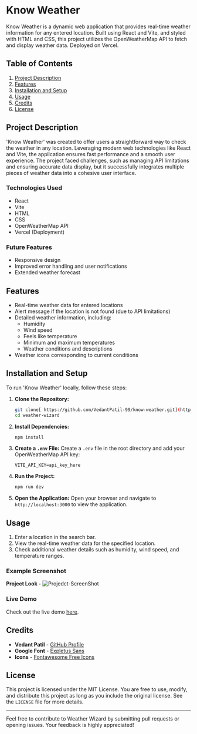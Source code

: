 # Know Weather

Know Weather is a dynamic web application that provides real-time weather information for any entered location. Built using React and Vite, and styled with HTML and CSS, this project utilizes the OpenWeatherMap API to fetch and display weather data. Deployed on Vercel.
## Table of Contents

1. [Project Description](#project-description)
2. [Features](#features)
3. [Installation and Setup](#installation-and-setup)
4. [Usage](#usage)
5. [Credits](#credits)
6. [License](#license)

## Project Description

'Know Weather' was created to offer users a straightforward way to check the weather in any location. Leveraging modern web technologies like React and Vite, the application ensures fast performance and a smooth user experience. The project faced challenges, such as managing API limitations and ensuring accurate data display, but it successfully integrates multiple pieces of weather data into a cohesive user interface.

### Technologies Used

- React
- Vite
- HTML
- CSS
- OpenWeatherMap API
- Vercel (Deployment)

### Future Features

- Responsive design 
- Improved error handling and user notifications
- Extended weather forecast 

## Features

- Real-time weather data for entered locations
- Alert message if the location is not found (due to API limitations)
- Detailed weather information, including:
  - Humidity
  - Wind speed
  - Feels like temperature
  - Minimum and maximum temperatures
  - Weather conditions and descriptions
- Weather icons corresponding to current conditions

## Installation and Setup

To run 'Know Weather' locally, follow these steps:

1. **Clone the Repository:**
   ```bash
   git clone[ https://github.com/VedantPatil-99/know-weather.git](https://github.com/VedantPatil-99/Konw-Weather.git)
   cd weather-wizard
   ```

2. **Install Dependencies:**
   ```bash
   npm install
   ```

3. **Create a `.env` File:**
   Create a `.env` file in the root directory and add your OpenWeatherMap API key:
   ```
   VITE_API_KEY=api_key_here
   ```

4. **Run the Project:**
   ```bash
   npm run dev
   ```

5. **Open the Application:**
   Open your browser and navigate to `http://localhost:3000` to view the application.

## Usage

1. Enter a location in the search bar.
2. View the real-time weather data for the specified location.
3. Check additional weather details such as humidity, wind speed, and temperature ranges.
### Example Screenshot
 **Project Look -**
![Projedct-ScreenShot](https://github.com/VedantPatil-99/Know-Weather/assets/137187890/572dfca8-b44b-4b24-b603-bfa50a3afa2c)


### Live Demo

Check out the live demo [here](https://weather-project-au032lp8u-vedantpatil-99s-projects.vercel.app/).

## Credits

- **Vedant Patil** - [GitHub Profile](https://github.com/VedantPatil-99)
- **Google Font** - [Expletus Sans](https://fonts.google.com/specimen/Expletus+Sans)
- **Icons** - [Fontawesome Free Icons](https://fontawesome.com/icons?d=gallery)

## License

This project is licensed under the MIT License. You are free to use, modify, and distribute this project as long as you include the original license. See the `LICENSE` file for more details.

---

Feel free to contribute to Weather Wizard by submitting pull requests or opening issues. Your feedback is highly appreciated!

